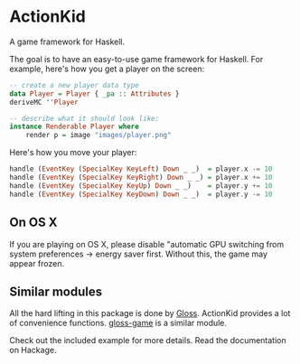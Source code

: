 # ActionKid

A game framework for Haskell.

The goal is to have an easy-to-use game framework for Haskell. For example, here's how you get a player on the screen:

```haskell
-- create a new player data type
data Player = Player { _pa :: Attributes }
deriveMC ''Player

-- describe what it should look like:
instance Renderable Player where
    render p = image "images/player.png"
```

Here's how you move your player:

```haskell
handle (EventKey (SpecialKey KeyLeft) Down _ _)  = player.x -= 10
handle (EventKey (SpecialKey KeyRight) Down _ _) = player.x += 10
handle (EventKey (SpecialKey KeyUp) Down _ _)    = player.y += 10
handle (EventKey (SpecialKey KeyDown) Down _ _)  = player.y -= 10
```

## On OS X

If you are playing on OS X, please disable "automatic GPU switching from system preferences -> energy saver first. Without this, the game may appear frozen.

## Similar modules

All the hard lifting in this package is done by [Gloss](https://hackage.haskell.org/package/gloss). ActionKid provides a lot of convenience functions.
[gloss-game](https://github.com/mchakravarty/gloss-game) is a similar module.

Check out the included example for more details.
Read the documentation on Hackage.
